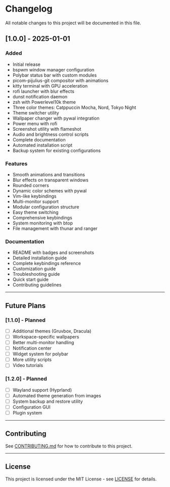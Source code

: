 # Changelog

All notable changes to this project will be documented in this file.

## [1.0.0] - 2025-01-01

### Added
- Initial release
- bspwm window manager configuration
- Polybar status bar with custom modules
- picom-pijulius-git compositor with animations
- kitty terminal with GPU acceleration
- rofi launcher with blur effects
- dunst notification daemon
- zsh with Powerlevel10k theme
- Three color themes: Catppuccin Mocha, Nord, Tokyo Night
- Theme switcher utility
- Wallpaper changer with pywal integration
- Power menu with rofi
- Screenshot utility with flameshot
- Audio and brightness control scripts
- Complete documentation
- Automated installation script
- Backup system for existing configurations

### Features
- Smooth animations and transitions
- Blur effects on transparent windows
- Rounded corners
- Dynamic color schemes with pywal
- Vim-like keybindings
- Multi-monitor support
- Modular configuration structure
- Easy theme switching
- Comprehensive keybindings
- System monitoring with btop
- File management with thunar and ranger

### Documentation
- README with badges and screenshots
- Detailed installation guide
- Complete keybindings reference
- Customization guide
- Troubleshooting guide
- Quick start guide
- Contributing guidelines

---

## Future Plans

### [1.1.0] - Planned
- [ ] Additional themes (Gruvbox, Dracula)
- [ ] Workspace-specific wallpapers
- [ ] Better multi-monitor handling
- [ ] Notification center
- [ ] Widget system for polybar
- [ ] More utility scripts
- [ ] Video tutorials

### [1.2.0] - Planned
- [ ] Wayland support (Hyprland)
- [ ] Automated theme generation from images
- [ ] System backup and restore utility
- [ ] Configuration GUI
- [ ] Plugin system

---

## Contributing

See [CONTRIBUTING.md](CONTRIBUTING.md) for how to contribute to this project.

---

## License

This project is licensed under the MIT License - see [LICENSE](LICENSE) for details.
